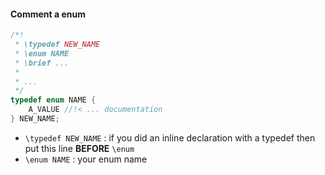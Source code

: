 #### Comment a enum

```c
/*!
 * \typedef NEW_NAME
 * \enum NAME
 * \brief ...
 *
 * ...
 */
typedef enum NAME {
    A_VALUE //!< ... documentation
} NEW_NAME;
```

* ``\typedef NEW_NAME`` : if you did an inline
  declaration with a typedef then put this
  line **BEFORE** ``\enum``
* ``\enum NAME`` : your enum name